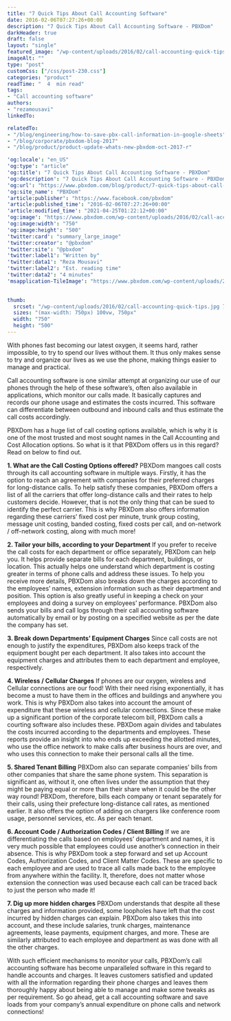 ```yaml
---
title: "7 Quick Tips About Call Accounting Software"
date: 2016-02-06T07:27:26+00:00
description: "7 Quick Tips About Call Accounting Software - PBXDom"
darkHeader: true
draft: false
layout: "single"
featured_image: "/wp-content/uploads/2016/02/call-accounting-quick-tips.jpg"
imageAlt: ""
type: "post"
customCss: ["/css/post-230.css"]
categories: "product"
readTime: "  4  min read"
tags: 
- "Call accounting software"
authors: 
- "rezamousavi"
linkedTo: 

relatedTo: 
- "/blog/engineering/how-to-save-pbx-call-information-in-google-sheets"
- "/blog/corporate/pbxdom-blog-2017"
- "/blog/product/product-update-whats-new-pbxdom-oct-2017-r"

'og:locale': "en_US"
'og:type': "article"
'og:title': "7 Quick Tips About Call Accounting Software - PBXDom"
'og:description': "7 Quick Tips About Call Accounting Software - PBXDom"
'og:url': "https://www.pbxdom.com/blog/product/7-quick-tips-about-call-accounting-software"
'og:site_name': "PBXDom"
'article:publisher': "https://www.facebook.com/pbxdom"
'article:published_time': "2016-02-06T07:27:26+00:00"
'article:modified_time': "2021-04-25T01:22:12+00:00"
'og:image': "https://www.pbxdom.com/wp-content/uploads/2016/02/call-accounting-quick-tips.jpg"
'og:image:width': "750"
'og:image:height': "500"
'twitter:card': "summary_large_image"
'twitter:creator': "@pbxdom"
'twitter:site': "@pbxdom"
'twitter:label1': "Written by"
'twitter:data1': "Reza Mousavi"
'twitter:label2': "Est. reading time"
'twitter:data2': "4 minutes"
'msapplication-TileImage': "https://www.pbxdom.com/wp-content/uploads/2020/06/pbxdom000-300x300.png"
             

thumb:  
  srcset: "/wp-content/uploads/2016/02/call-accounting-quick-tips.jpg 750w, /wp-content/uploads/2016/02/call-accounting-quick-tips-300x200.jpg 300w"
  sizes: "(max-width: 750px) 100vw, 750px"
  width: "750"
  height: "500"
---
```

With phones fast becoming our latest oxygen, it seems hard, rather impossible, to try to spend our lives without them. It thus only makes sense to try and organize our lives as we use the phone, making things easier to manage and practical.

Call accounting software is one similar attempt at organizing our use of our phones through the help of these software’s, often also available in applications, which monitor our calls made. It basically captures and records our phone usage and estimates the costs incurred. This software can differentiate between outbound and inbound calls and thus estimate the call costs accordingly.

PBXDom has a huge list of call costing options available, which is why it is one of the most trusted and most sought names in the Call Accounting and Cost Allocation options. So what is it that PBXDom offers us in this regard? Read on below to find out.

**1\. What are the Call Costing Options offered?** 
PBXDom mangoes call costs through its call accounting software in multiple ways. Firstly, it has the option to reach an agreement with companies for their preferred charges for long-distance calls. To help satisfy these companies, PBXDom offers a list of all the carriers that offer long-distance calls and their rates to help customers decide. However, that is not the only thing that can be sued to identify the perfect carrier. This is why PBXDom also offers information regarding these carriers’ fixed cost per minute, trunk group costing, message unit costing, banded costing, fixed costs per call, and on­-network / off-network costing, along with much more!

**2\. Tailor your bills, according to your Department** 
If you prefer to receive the call costs for each department or office separately, PBXDom can help you. It helps provide separate bills for each department, buildings, or location. This actually helps one understand which department is costing greater in terms of phone calls and address these issues. To help you receive more details, PBXDom also breaks down the charges according to the employees’ names, extension information such as their department and position. This option is also greatly useful in keeping a check on your employees and doing a survey on employees’ performance. PBXDom also sends your bills and call logs through their call accounting software automatically by email or by posting on a specified website as per the date the company has set.

**3\. Break down Departments’ Equipment Charges** 
Since call costs are not enough to justify the expenditures, PBXDom also keeps track of the equipment bought per each department. It also takes into account the equipment charges and attributes them to each department and employee, respectively.

**4\. Wireless / Cellular Charges** 
If phones are our oxygen, wireless and Cellular connections are our food! With their need rising exponentially, it has become a must to have them in the offices and buildings and anywhere you work. This is why PBXDom also takes into account the amount of expenditure that these wireless and cellular connections. Since these make up a significant portion of the corporate telecom bill, PBXDom calls a courting software also includes these. PBXDom again divides and tabulates the costs incurred according to the departments and employees. These reports provide an insight into who ends up exceeding the allotted minutes, who use the office network to make calls after business hours are over, and who uses this connection to make their personal calls all the time.

**5\. Shared Tenant Billing** 
PBXDom also can separate companies’ bills from other companies that share the same phone system. This separation is significant as, without it, one often lives under the assumption that they might be paying equal or more than their share when it could be the other way round! PBXDom, therefore, bills each company or tenant separately for their calls, using their prefecture long-distance call rates, as mentioned earlier. It also offers the option of adding on chargers like conference room usage, personnel services, etc. As per each tenant.

**6\. Account Code / Authorization Codes / Client Billing** 
If we are differentiating the calls based on employees’ department and names, it is very much possible that employees could use another’s connection in their absence. This is why PBXDom took a step forward and set up Account Codes, Authorization Codes, and Client Matter Codes. These are specific to each employee and are used to trace all calls made back to the employee from anywhere within the facility. It, therefore, does not matter whose extension the connection was used because each call can be traced back to just the person who made it!

**7\. Dig up more hidden charges** 
PBXDom understands that despite all these charges and information provided, some loopholes have left that the cost incurred by hidden charges can explain. PBXDom also takes this into account, and these include salaries, trunk charges, maintenance agreements, lease payments, equipment charges, and more. These are similarly attributed to each employee and department as was done with all the other charges.

With such efficient mechanisms to monitor your calls, PBXDom’s call accounting software has become unparalleled software in this regard to handle accounts and charges. It leaves customers satisfied and updated with all the information regarding their phone charges and leaves them thoroughly happy about being able to manage and make some tweaks as per requirement. So go ahead, get a call accounting software and save loads from your company’s annual expenditure on phone calls and network connections!